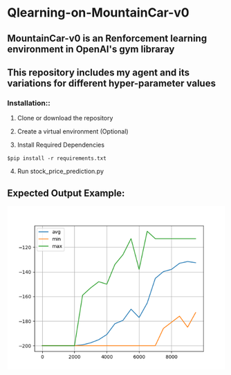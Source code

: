 # Qlearning-on-MountainCar-v0
## MountainCar-v0 is an Renforcement learning environment in OpenAI's gym libraray 
## This repository includes my agent and its variations for different hyper-parameter values

### Installation::

1. Clone or download the repository

2. Create a virtual environment (Optional)

3. Install Required Dependencies
```
$pip install -r requirements.txt
```
4. Run stock_price_prediction.py

## Expected Output Example:
![OUTPUT](https://github.com/AkashKhamkar/Qlearning-on-MountainCar-v0/blob/master/epsilon%3D0.75%20%26%2010k%20episodes/using%20epsilon%3D0.75%20for%2010k%20episodes%20only.png)
